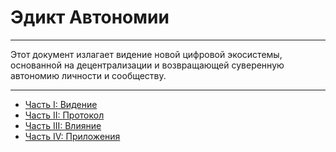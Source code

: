 # Эдикт Автономии

---

Этот документ излагает видение новой цифровой экосистемы, основанной на децентрализации и возвращающей суверенную автономию личности и сообществу.

---

- [Часть I: Видение](./01_vision.md)
- [Часть II: Протокол](./02_protocol.md)
- [Часть III: Влияние](./03_impact.md)
- [Часть IV: Приложения](./04_appendices.md)